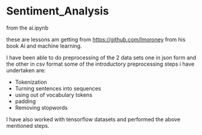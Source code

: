 # Sentiment_Analysis
from the ai.ipynb

these are lessons am getting from https://github.com/lmoroney from his book Ai and machine learning.

I have been able to do preprocessing of the 2 data sets one in json form and the other in csv format
some of the introductory preprocessing steps i have undertaken are:
- Tokenization
- Turning sentences into sequences
- using out of vocabulary tokens
- padding
- Removing stopwords

I have also worked with tensorflow datasets and performed the above mentioned steps.
